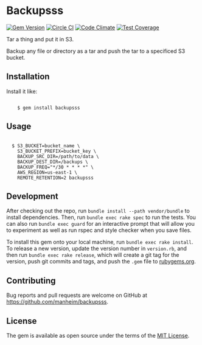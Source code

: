 # Backupsss

[![Gem Version](https://badge.fury.io/rb/backupsss.svg)](https://badge.fury.io/rb/backupsss)
[![Circle CI](https://circleci.com/gh/manheim/backupsss.svg?style=svg)](https://circleci.com/gh/manheim/backupsss)
[![Code Climate](https://codeclimate.com/github/manheim/backupsss/badges/gpa.svg)](https://codeclimate.com/github/manheim/backupsss)
[![Test Coverage](https://codeclimate.com/github/manheim/backupsss/badges/coverage.svg)](https://codeclimate.com/github/manheim/backupsss/coverage)

Tar a thing and put it in S3.

Backup any file or directory as a tar and push the tar to a specificed
S3 bucket.

## Installation

Install it like:

```shell

    $ gem install backupsss

```

## Usage

```shell

  $ S3_BUCKET=bucket_name \
    S3_BUCKET_PREFIX=bucket_key \
    BACKUP_SRC_DIR=/path/to/data \
    BACKUP_DEST_DIR=/backups \
    BACKUP_FREQ="*/30 * * * *" \
    AWS_REGION=us-east-1 \
    REMOTE_RETENTION=2 backupsss

```

## Development

After checking out the repo, run `bundle install --path vendor/bundle` to
install dependencies. Then, run `bundle exec rake spec` to run the tests.
You can also run `bundle exec guard` for an interactive prompt that will allow
you to experiment as well as run rspec and style checker when you save files.

To install this gem onto your local machine, run `bundle exec rake install`.
To release a new version, update the version number in `version.rb`, and then
run `bundle exec rake release`, which will create a git tag for the version,
push git commits and tags, and push the `.gem` file to [rubygems.org][rubygems].

## Contributing

Bug reports and pull requests are welcome on
GitHub at https://github.com/manheim/backupsss.

## License

The gem is available as open source under the terms of the [MIT License][MIT].

[rubygems]: https://rubygems.org
[MIT]: http://opensource.org/licenses/MIT
